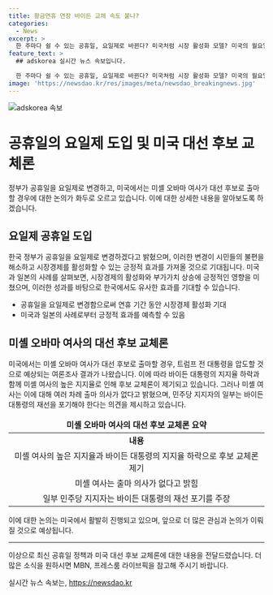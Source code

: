 ```yaml
---
title: 황금연휴 연장 바이든 교체 속도 붙나?
categories:
  - News
excerpt: >
  한 주마다 쉴 수 있는 공휴일, 요일제로 바뀐다? 미국처럼 시장 활성화 모델? 미국의 월요일 공휴일 법과 일본의 해피 먼데이 제도를 모델로 하여 공휴일을 요일에 맞춰 변경하려는 정부의 계획이 화제다. 이에 대한 관심과 기대가 높아지고 있지만, 일부 누리꾼들은 내수경제 이용을 우려하는 반응도 나오고 있다. 또한, 조 바이든 미국 대통령의 후보 교체론과 미셸 오바마 여사의 높은 지지율에 대한 놀라운 여론조사 결과도 주목받고 있다. 바이든 대통령의 고령 논란과 지지율 하락에 대한 우려도 함께 전해졌다. #요일제 #미셸오바마 #바이든대통령 #여론조사 #미국2024대선
feature_text: >
  ## adskorea 실시간 뉴스 속보입니다.

  한 주마다 쉴 수 있는 공휴일, 요일제로 바뀐다? 미국처럼 시장 활성화 모델? 미국의 월요일 공휴일 법과 일본의 해피 먼데이 제도를 모델로 하여 공휴일을 요일에 맞춰 변경하려는 정부의 계획이 화제다. 이에 대한 관심과 기대가 높아지고 있지만, 일부 누리꾼들은 내수경제 이용을 우려하는 반응도 나오고 있다. 또한, 조 바이든 미국 대통령의 후보 교체론과 미셸 오바마 여사의 높은 지지율에 대한 놀라운 여론조사 결과도 주목받고 있다. 바이든 대통령의 고령 논란과 지지율 하락에 대한 우려도 함께 전해졌다. #요일제 #미셸오바마 #바이든대통령 #여론조사 #미국2024대선
image: 'https://newsdao.kr/res/images/meta/newsdao_breakingnews.jpg'
---
```


<p><img src="https://newsdao.kr/res/images/meta/newsdao_breakingnews.jpg" alt="adskorea 속보" /></p>

<h1>공휴일의 요일제 도입 및 미국 대선 후보 교체론</h1>

<p data-ke-size="size16">정부가 공휴일을 요일제로 변경하고, 미국에서는 미셸 오바마 여사가 대선 후보로 출마할 경우에 대한 논의가 화두로 오르고 있습니다. 이에 대한 상세한 내용을 알아보도록 하겠습니다.</p>

<h2 data-ke-size="size26">요일제 공휴일 도입</h2>

<p data-ke-size="size16">한국 정부가 공휴일을 요일제로 변경하겠다고 밝혔으며, 이러한 변경이 시민들의 불편을 해소하고 시장경제를 활성화할 수 있는 긍정적 효과를 가져올 것으로 기대됩니다. 미국과 일본의 사례를 살펴보면, 시장경제의 활성화와 부가가치 상승에 긍정적인 영향을 미쳤으며, 이러한 성과를 바탕으로 한국에서도 유사한 효과를 기대할 수 있습니다.</p>

<ul>
  <li>공휴일을 요일제로 변경함으로써 연휴 기간 동안 시장경제 활성화 기대</li>
  <li>미국과 일본의 사례로부터 긍정적 효과를 예측할 수 있음</li>
</ul>

<h2 data-ke-size="size26">미셸 오바마 여사의 대선 후보 교체론</h2>

<p data-ke-size="size16">미국에서는 미셸 오바마 여사가 대선 후보로 출마할 경우, 트럼프 전 대통령을 압도할 것으로 예상되는 여론조사 결과가 나왔습니다. 이에 따라 바이든 대통령의 지지율 하락과 함께 미셸 여사의 높은 지지율로 인해 후보 교체론이 제기되고 있습니다. 그러나 미셸 여사는 이에 대해 여러 차례 출마 의사가 없다고 밝혔으며, 민주당 지지자의 일부는 바이든 대통령의 재선을 포기해야 한다는 의견을 제시하고 있습니다.</p>

<table>
<thead>
<tr>
<td style="text-align: center; height: 17px;"><b>미셸 오바마 여사의 대선 후보 교체론 요약</b></td>
</tr>
</thead>
<tbody>
<tr>
<td style="text-align: center; height: 17px;"><b>내용</b></td>
</tr>
<tr>
<td style="text-align: center; height: 17px;">미셸 여사의 높은 지지율과 바이든 대통령의 지지율 하락으로 후보 교체론 제기</td>
</tr>
<tr>
<td style="text-align: center; height: 17px;">미셸 여사는 출마 의사가 없다고 밝힘</td>
</tr>
<tr>
<td style="text-align: center; height: 17px;">일부 민주당 지지자는 바이든 대통령의 재선 포기를 주장</td>
</tr>
</tbody>
</table>

<p data-ke-size="size16">이에 대한 논의는 미국에서 활발히 진행되고 있으며, 앞으로 더 많은 관심과 논의가 이뤄질 것으로 예상됩니다.</p>

<hr>

<p data-ke-size="size16">이상으로 최신 공휴일 정책과 미국 대선 후보 교체론에 대한 내용을 전달드렸습니다. 더 많은 소식을 원하시면 MBN, 프레스룸 라이브픽을 참고해 주시기 바랍니다.</p>
실시간 뉴스 속보는, <a href="https://newsdao.kr" rel="dofollow">https://newsdao.kr</a>


